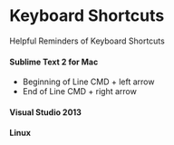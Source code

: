 # Keyboard Shortcuts
Helpful Reminders of Keyboard Shortcuts

#### Sublime Text 2 for Mac
- Beginning of Line     CMD + left arrow
- End of Line           CMD + right arrow

#### Visual Studio 2013


#### Linux
